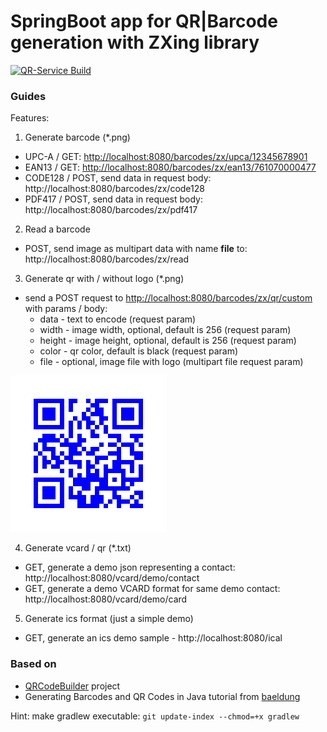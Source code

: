 # SpringBoot app for QR|Barcode generation with ZXing library

[![QR-Service Build](https://github.com/concosminx/zxing-spring-boot-service/actions/workflows/gradle.yml/badge.svg)](https://github.com/concosminx/zxing-spring-boot-service/actions/workflows/gradle.yml)

### Guides
Features:

1. Generate barcode (*.png)
* UPC-A / GET: [http://localhost:8080/barcodes/zx/upca/12345678901](http://localhost:8080/barcodes/zx/upca/12345678901)
* EAN13 / GET: [http://localhost:8080/barcodes/zx/ean13/761070000477](http://localhost:8080/barcodes/zx/ean13/761070000477)
* CODE128 / POST, send data in request body: http://localhost:8080/barcodes/zx/code128
* PDF417 / POST, send data in request body: http://localhost:8080/barcodes/zx/pdf417
2. Read a barcode 
* POST, send image as multipart data with name **file** to: http://localhost:8080/barcodes/zx/read
3. Generate qr with / without logo (*.png)
* send a POST request to [http://localhost:8080/barcodes/zx/qr/custom](http://localhost:8080/barcodes/zx/qr/custom) with params / body:
  * data - text to encode (request param)
  * width - image width, optional, default is 256 (request param)
  * height - image height, optional, default is 256 (request param)
  * color - qr color, default is black (request param)
  * file - optional, image file with logo (multipart file request param)

![# QR Example](screens/screen1.png)

4. Generate vcard / qr (*.txt)
* GET, generate a demo json representing a contact: http://localhost:8080/vcard/demo/contact
* GET, generate a demo VCARD format for same demo contact: http://localhost:8080/vcard/demo/card
5. Generate ics format (just a simple demo)
* GET, generate an ics demo sample - http://localhost:8080/ical

### Based on
* [QRCodeBuilder](https://github.com/skrymer/qrbuilder) project
* Generating Barcodes and QR Codes in Java tutorial from [baeldung](https://www.baeldung.com/java-generating-barcodes-qr-codes)


Hint: make gradlew executable: `git update-index --chmod=+x gradlew`